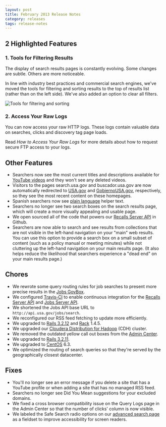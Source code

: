 ```yaml
---
layout: post
title: February 2013 Release Notes
category: releases
tags: release-notes
---
```


## 2 Highlighted Features

### 1. Tools for Filtering Results

The display of search results pages is constantly evolving. Some changes are subtle. Others are more noticeable.

In line with industry best practices and commercial search engines, we've moved the tools for filtering and sorting results to the top of results list (rather than on the left side). We've also added an option to clear all filters.

![Tools for filtering and sorting](https://9fddeb862c037f6d2190-f1564c64756a8cfee25b6b19953b1d23.ssl.cf2.rackcdn.com/search-tools.png)

### 2. Access Your Raw Logs

You can now access your raw HTTP logs. These logs contain valuable data on searches, clicks and discovery tag page loads. 

Read *How to Access Your Raw Logs* for more details about how to request secure FTP access to your logs.

## Other Features

* Searchers now see the most current titles and descriptions available for [YouTube videos](/manual/youtube.html) and they won't see any deleted videos.
* Visitors to the pages search.usa.gov and buscador.usa.gov are now automatically redirected to [USA.gov](http://www.usa.gov) and [GobiernoUSA.gov](http://www.usa.gov/gobiernousa), respectively, so they see the most recent content on these homepages.
* Spanish searchers now see [plain language](http://www.plainlanguage.gov) helper text.
* Searchers no longer see two search boxes on the search results page, which will create a more visually appealing and usable page.
* We open sourced all of the code that powers our [Recalls Server API](https://github.com/GSA/recalls_api) in Github.
* Searchers are now able to search and see results from collections that are not visible in the left-hand navigation on your "main" web results. You can use this option to provide a search box on a small subset of content (such as a policy manual or meeting minutes) while not cluttering up the left-hand navigation on your main results page. (It also helps reduce the likelihood that searchers experience a "dead end" on your main results page.)

## Chores

* We rewrote some query routing rules for job searches to present more precise results in the [Jobs GovBox](/manual/govbox-jobs.html).
* We configured [Travis-CI](https://travis-ci.org) to enable continuous integration for the [Recalls Server API](https://github.com/GSA/recalls_api) and [Jobs Server API](https://github.com/GSA/jobs_api).
* We shortened the Jobs API base URL to `http://api.usa.gov/jobs/search`.
* We reconfigured our RSS feed fetching to update more efficiently. 
* We upgraded to [Rails 3.2.12](http://weblog.rubyonrails.org/2013/2/11/SEC-ANN-Rails-3-2-12-3-1-11-and-2-3-17-have-been-released) and [Rack](http://rubygems.org/gems/rack) 1.4.5.
* We upgraded our [Cloudera Distribution for Hadoop](http://www.cloudera.com/content/cloudera/en/products/cdh.html) (CDH) cluster.
* We removed the outdated yellow call out boxes from the [Admin Center](https://search.usa.gov/sites/).
* We upgraded to [Rails 3.2.11]("http://weblog.rubyonrails.org/2013/1/8/Rails-3-2-11-3-1-10-3-0-19-and-2-3-15-have-been-released).
* We upgraded to [CentOS](http://www.centos.org/) 6.3.
* We optimized the routing of search queries so that they're served by the geographically closest datacenter. 

## Fixes

* You'll no longer see an error message if you delete a site that has a YouTube profile or when adding a site that has no managed RSS feed.
* Searchers no longer see Did You Mean suggestions for your excluded domains.
* We fixed a cross browser compatibility issue on the Query Logs page in the Admin Center so that the number of clicks' column is now visible.
* We labeled the Safe Search radio options on our [advanced search page](http://search.usa.gov/search/advanced?affiliate=govbenefits) as a fieldset to improve accessibility for screen readers.